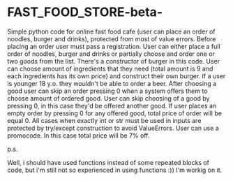 # FAST_FOOD_STORE-beta-
Simple python code for online fast food cafe (user can place an order of noodles, burger and drinks), protected from most of value errors. 
Before placing an order user must pass a registration. User can either place a full order of noodles, burger and drinks or partially choose and order one or two goods from the list. 
There's a constructor of burger in this code. User can choose amount of ingredients that they need (total amount is 9 and each ingredients has its own price) and construct their own burger. 
If a user is younger 18 y.o. they wouldn't be able to order a beer.
After choosing a good user can skip an order pressing 0 when a system offers them to choose amount of ordered good.
User can skip choosing of a good by pressing 0, in this case they'd be offered another good. 
If user places an empty order by pressing 0 for any offered good, total price of order will be equal 0. 
All cases when exactly int or str must be used in inputs are protected by try/except construction to avoid ValueErrors.
User can use a promocode. In this case total price will be 7% off.

p.s.

Well, i should have used functions instead of some repeated blocks of code, but i'm still not so experienced in using functions :)) I'm workig on it.
